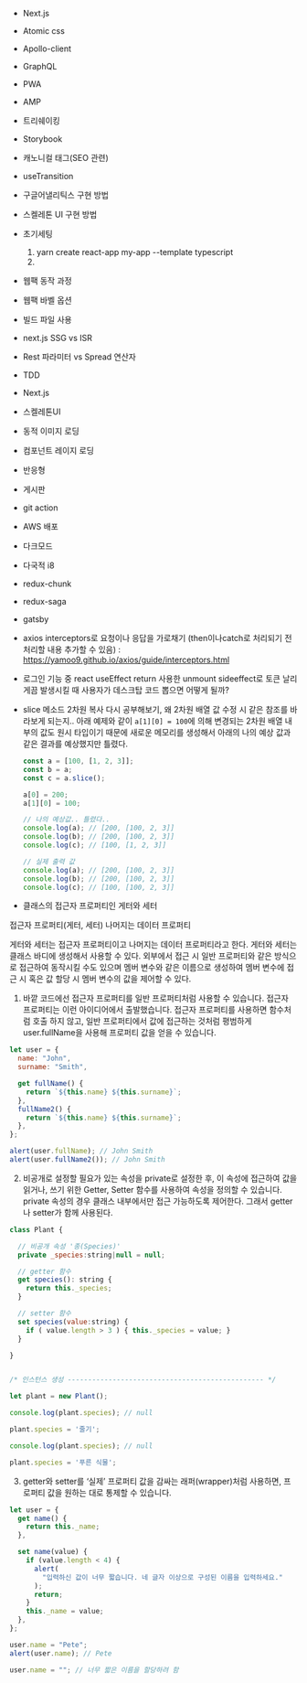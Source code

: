 - Next.js
- Atomic css
- Apollo-client
- GraphQL
- PWA
- AMP

- 트리쉐이킹
- Storybook
- 캐노니컬 태그(SEO 관련)
- useTransition
- 구글어낼리틱스 구현 방법
- 스켈레톤 UI 구현 방법
- 초기세팅
  1. yarn create react-app my-app --template typescript
  2.
- 웹팩 동작 과정
- 웹팩 바벨 옵션
- 빌드 파일 사용
- next.js SSG vs ISR
- Rest 파라미터 vs Spread 연산자
- TDD
- Next.js
- 스켈레톤UI
- 동적 이미지 로딩
- 컴포넌트 레이지 로딩
- 반응형
- 게시판
- git action
- AWS 배포
- 다크모드
- 다국적 i8
- redux-chunk
- redux-saga
- gatsby
- axios interceptors로 요청이나 응답을 가로채기 (then이나catch로 처리되기 전 처리할 내용 추가할 수 있음) : https://yamoo9.github.io/axios/guide/interceptors.html
- 로그인 기능 중 react useEffect return 사용한 unmount sideeffect로 토큰 날리게끔 발생시킬 때 사용자가 데스크탑 코드 뽑으면 어떻게 될까?
- slice 메소드 2차원 복사 다시 공부해보기, 왜 2차원 배열 값 수정 시 같은 참조를 바라보게 되는지.. 아래 예제와 같이 `a[1][0] = 100`에 의해 변경되는 2차원 배열 내부의 값도 원시 타입이기 때문에 새로운 메모리를 생성해서 아래의 나의 예상 값과 같은 결과를 예상했지만 틀렸다.

  ```js
  const a = [100, [1, 2, 3]];
  const b = a;
  const c = a.slice();

  a[0] = 200;
  a[1][0] = 100;

  // 나의 예상값.. 틀렸다..
  console.log(a); // [200, [100, 2, 3]]
  console.log(b); // [200, [100, 2, 3]]
  console.log(c); // [100, [1, 2, 3]]

  // 실제 출력 값
  console.log(a); // [200, [100, 2, 3]]
  console.log(b); // [200, [100, 2, 3]]
  console.log(c); // [100, [100, 2, 3]]
  ```

- 클래스의 접근자 프로퍼티인 게터와 세터

접근자 프로퍼티(게터, 세터)
나머지는 데이터 프로퍼티

게터와 세터는 접근자 프로퍼티이고 나머지는 데이터 프로퍼티라고 한다. 게터와 세터는 클래스 바디에 생성해서 사용할 수 있다. 외부에서 접근 시 일반 프로퍼티와 같은 방식으로 접근하여 동작시킬 수도 있으며 멤버 변수와 같은 이름으로 생성하여 멤버 변수에 접근 시 혹은 값 할당 시 멤버 변수의 값을 제어할 수 있다.

1. 바깥 코드에선 접근자 프로퍼티를 일반 프로퍼티처럼 사용할 수 있습니다. 접근자 프로퍼티는 이런 아이디어에서 출발했습니다. 접근자 프로퍼티를 사용하면 함수처럼 호출 하지 않고, 일반 프로퍼티에서 값에 접근하는 것처럼 평범하게 user.fullName을 사용해 프로퍼티 값을 얻을 수 있습니다.

```js
let user = {
  name: "John",
  surname: "Smith",

  get fullName() {
    return `${this.name} ${this.surname}`;
  },
  fullName2() {
    return `${this.name} ${this.surname}`;
  },
};

alert(user.fullName); // John Smith
alert(user.fullName2()); // John Smith
```

2. 비공개로 설정할 필요가 있는 속성을 private로 설정한 후, 이 속성에 접근하여 값을 읽거나, 쓰기 위한 Getter, Setter 함수를 사용하여 속성을 정의할 수 있습니다. private 속성의 경우 클래스 내부에서만 접근 가능하도록 제어한다. 그래서 getter나 setter가 함께 사용된다.

```js
class Plant {

  // 비공개 속성 '종(Species)'
  private _species:string|null = null;

  // getter 함수
  get species(): string {
    return this._species;
  }

  // setter 함수
  set species(value:string) {
    if ( value.length > 3 ) { this._species = value; }
  }

}


/* 인스턴스 생성 ------------------------------------------------ */

let plant = new Plant();

console.log(plant.species); // null

plant.species = '줄기';

console.log(plant.species); // null

plant.species = '푸른 식물';
```

3. getter와 setter를 ‘실제’ 프로퍼티 값을 감싸는 래퍼(wrapper)처럼 사용하면, 프로퍼티 값을 원하는 대로 통제할 수 있습니다.

```js
let user = {
  get name() {
    return this._name;
  },

  set name(value) {
    if (value.length < 4) {
      alert(
        "입력하신 값이 너무 짧습니다. 네 글자 이상으로 구성된 이름을 입력하세요."
      );
      return;
    }
    this._name = value;
  },
};

user.name = "Pete";
alert(user.name); // Pete

user.name = ""; // 너무 짧은 이름을 할당하려 함
```
